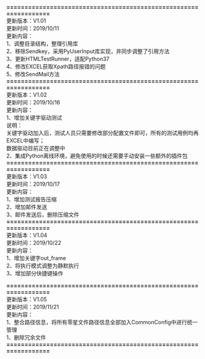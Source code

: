 
**=================================================================**<br>
更新版本：V1.01<br>
更新时间：2019/10/11<br>
更新内容：<br>
1、调整目录结构，整理引用库<br>
2、移除Sendkey，采用PyUserInput库实现，并同步调整了引用方法<br>
3、更新HTMLTestRunner，适配Python37<br>
4、修改EXCEL获取Xpath路径报错的问题<br>
5、修改SendMail方法<br>
**=================================================================**<br>
更新版本：V1.02<br>
更新时间：2019/10/16<br>
更新内容：<br>
1、增加关键字驱动测试<br>
说明：<br>
关键字驱动加入后，测试人员只需要修改部分配置文件即可，所有的测试用例均再EXCEL中编写；<br>
数据驱动目前正在调整中<br>
2、集成Python离线环境，避免使用的时候还需要手动安装一些额外的插件包
**=================================================================**<br>
更新版本：V1.03<br>
更新时间：2019/10/17<br>
更新内容：<br>
1、增加测试报告压缩<br>
2、增加邮件发送<br>
3、邮件发送后，删除压缩文件<br>
**=================================================================**<br>
更新版本：V1.04<br>
更新时间：2019/10/22<br>
更新内容：<br>
1、增加关键字out_frame<br>
2、将执行模式调整为静默执行<br>
3、增加部分快捷键操作<br>

**=================================================================**<br>
更新版本：V1.05<br>
更新时间：2019/11/21<br>
更新内容：<br>
1、整合路径信息，将所有零星文件路径信息全部加入CommonConfig中进行统一管理<br>
1、删除冗余文件<br>
**=================================================================**<br>